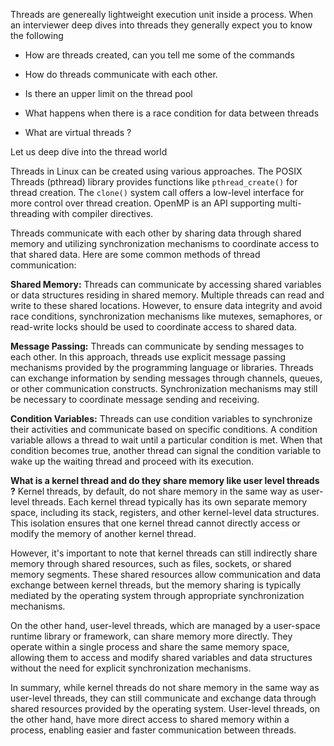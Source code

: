 Threads are genereally lightweight execution unit inside a process. When an interviewer deep dives into threads they generally expect you to know the following

* How are threads created, can you tell me some of the commands

* How do threads communicate with each other.

* Is there an upper limit on the thread pool

* What happens when there is a race condition for data between threads

* What are virtual threads ? 

Let us deep dive into the thread world 

Threads in Linux can be created using various approaches. The POSIX Threads (pthread) library provides functions like `pthread_create()` for thread creation. The `clone()` system call offers a low-level interface for more control over thread creation. OpenMP is an API supporting multi-threading with compiler directives.


Threads communicate with each other by sharing data through shared memory and utilizing synchronization mechanisms to coordinate access to that shared data. Here are some common methods of thread communication:

**Shared Memory:** Threads can communicate by accessing shared variables or data structures residing in shared memory. Multiple threads can read and write to these shared locations. However, to ensure data integrity and avoid race conditions, synchronization mechanisms like mutexes, semaphores, or read-write locks should be used to coordinate access to shared data.

**Message Passing:** Threads can communicate by sending messages to each other. In this approach, threads use explicit message passing mechanisms provided by the programming language or libraries. Threads can exchange information by sending messages through channels, queues, or other communication constructs. Synchronization mechanisms may still be necessary to coordinate message sending and receiving.

**Condition Variables:** Threads can use condition variables to synchronize their activities and communicate based on specific conditions. A condition variable allows a thread to wait until a particular condition is met. When that condition becomes true, another thread can signal the condition variable to wake up the waiting thread and proceed with its execution.



**What is a kernel thread and do they share memory like user level threads ?**
Kernel threads, by default, do not share memory in the same way as user-level threads. Each kernel thread typically has its own separate memory space, including its stack, registers, and other kernel-level data structures. This isolation ensures that one kernel thread cannot directly access or modify the memory of another kernel thread.

However, it's important to note that kernel threads can still indirectly share memory through shared resources, such as files, sockets, or shared memory segments. These shared resources allow communication and data exchange between kernel threads, but the memory sharing is typically mediated by the operating system through appropriate synchronization mechanisms.

On the other hand, user-level threads, which are managed by a user-space runtime library or framework, can share memory more directly. They operate within a single process and share the same memory space, allowing them to access and modify shared variables and data structures without the need for explicit synchronization mechanisms.

In summary, while kernel threads do not share memory in the same way as user-level threads, they can still communicate and exchange data through shared resources provided by the operating system. User-level threads, on the other hand, have more direct access to shared memory within a process, enabling easier and faster communication between threads.
